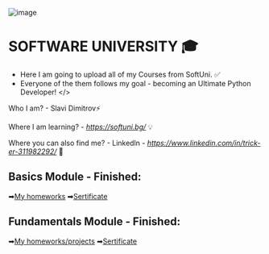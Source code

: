 ![image](https://user-images.githubusercontent.com/68993494/185683680-bcfefe65-88fb-4192-b0b2-ff9130c39487.png)
 # SOFTWARE UNIVERSITY 🎓

* Here I am going to upload all of my Courses from SoftUni. ✅
* Everyone of the them follows my goal - becoming an Ultimate Python Developer! </>

Who I am? - Slavi Dimitrov⚡

Where I am learning? - *https://softuni.bg/* 💡

Where you can also find me? - Linkedln - *https://www.linkedin.com/in/trick-er-311982292/* 🧠

## Basics Module - Finished:
➡[My homeworks](https://github.com/sldimitrov/SoftUniCourse/tree/main/Basics)
➡[Sertificate](https://softuni.bg/certificates/details/178317/f0052ba7)


## Fundamentals Module - Finished:
➡[My homeworks/projects](https://github.com/sldimitrov/SoftUniCourse/tree/main/Fundamentals)
➡[Sertificate](https://softuni.bg/users/profile/certificates?username=sldimitrov)


